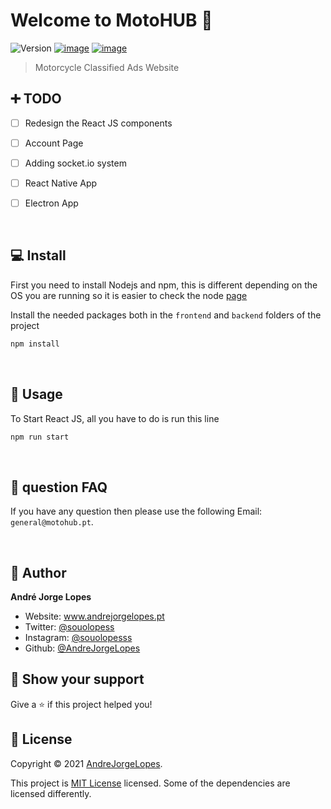 # Welcome to MotoHUB 👋
![Version](https://img.shields.io/badge/version-0.1-blue.svg?cacheSeconds=2592000)
[![image](https://img.shields.io/badge/Twitter-1DA1F2?style=for-the-badge&logo=twitter&logoColor=white)](https://twitter.com/motohubportugal)
[![image](https://img.shields.io/badge/Instagram-E4405F?style=for-the-badge&logo=instagram&logoColor=white)](https://www.instagram.com/motohubportugal/)

> Motorcycle Classified Ads Website

## ➕ TODO
- [ ] Redesign the React JS components

- [ ] Account Page
- [ ] Adding socket.io system

- [ ] React Native App

- [ ] Electron App

<br>

## 💻 Install
First you need to install Nodejs and npm, this is different depending on the OS you are running so it is easier to check the node [page](https://nodejs.org/en/download/)

Install the needed packages both in the ``frontend`` and ``backend`` folders of the project
```sh
npm install
```

<br>

## 📱 Usage

To Start React JS, all you have to do is run this line
```sh
npm run start
```

<br>

## 💙  question FAQ

If you have any question then please use the following Email: ``general@motohub.pt``.

<br>

## 👤 Author

**André Jorge Lopes**

* Website: www.andrejorgelopes.pt
* Twitter: [@souolopess](https://twitter.com/souolopess)
* Instagram: [@souolopesss](https://instagram.com/souolopesss)
* Github: [@AndreJorgeLopes](https://github.com/simcoderYoutube)

## 🌟 Show your support


Give a ⭐️ if this project helped you!


## 📝 License

Copyright © 2021 [AndreJorgeLopes](https://github.com/AndreJorgeLopes).

This project is [MIT License](https://github.com/AndreJorgeLopes/MotoHUB/blob/main/LICENSE) licensed. Some of the dependencies are licensed differently.